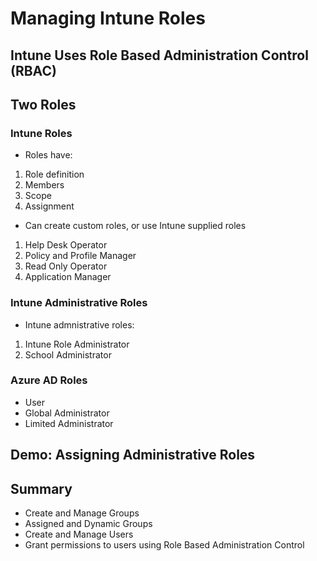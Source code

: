 # Managing Intune Roles

## Intune Uses Role Based Administration Control (RBAC)

## Two Roles

### Intune Roles

* Roles have:

1. Role definition
2. Members
3. Scope
4. Assignment

* Can create custom roles, or use Intune supplied roles

1. Help Desk Operator
2. Policy and Profile Manager
3. Read Only Operator
4. Application Manager

### Intune Administrative Roles

* Intune admnistrative roles:
1. Intune Role Administrator
2. School Administrator

### Azure AD Roles

* User
* Global Administrator
* Limited Administrator

## Demo: Assigning Administrative Roles

## Summary

* Create and Manage Groups
* Assigned and Dynamic Groups
* Create and Manage Users
* Grant permissions to users using Role Based Administration Control